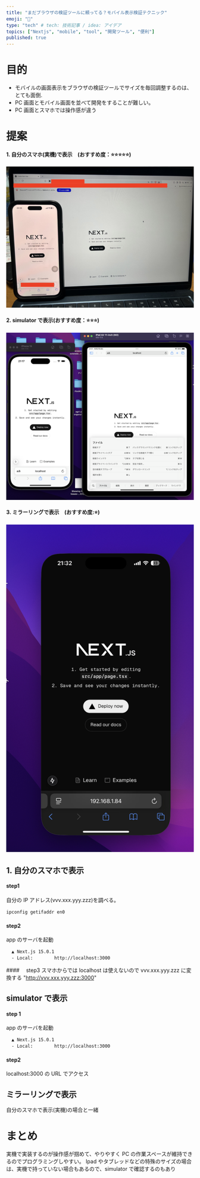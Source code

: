 ```yaml
---
title: "まだブラウザの検証ツールに頼ってる？モバイル表示検証テクニック"
emoji: "📱"
type: "tech" # tech: 技術記事 / idea: アイデア
topics: ["Nextjs", "mobile", "tool", "開発ツール", "便利"]
published: true
---
```


# 目的

- モバイルの画面表示をブラウザの検証ツールでサイズを毎回調整するのは、とても面倒.
- PC 画面とモバイル画面を並べて開発をすることが難しい。
- PC 画面とスマホでは操作感が違う

# 提案

#### 1. 自分のスマホ(実機)で表示　(おすすめ度：⭐️⭐️⭐️⭐️⭐️)

![実機](/images/localhost-mobile-sumilator/IMG_4799.jpg)

#### 2. simulator で表示(おすすめ度：⭐️⭐️⭐️)

![simulator](/images/localhost-mobile-sumilator/sumilator.png)

#### 3. ミラーリングで表示　(おすすめ度:⭐️)

![ミラーリング](/images/localhost-mobile-sumilator/mirror.png)

## 1. 自分のスマホで表示

#### step1

自分の IP アドレス(vvv.xxx.yyy.zzz)を調べる。

```bash
ipconfig getifaddr en0
```

#### step2

app のサーバを起動

```bash
  ▲ Next.js 15.0.1
  - Local:        http://localhost:3000
```

####　 step3
スマホからでは localhost は使えないので vvv.xxx.yyy.zzz に変換する
"http://vvv.xxx.yyy.zzz:3000"

## simulator で表示

#### step 1

app のサーバを起動

```bash
  ▲ Next.js 15.0.1
  - Local:        http://localhost:3000
```

#### step2

localhost:3000 の URL でアクセス

## ミラーリングで表示

自分のスマホで表示(実機)の場合と一緒

# まとめ

実機で実装するのが操作感が掴めて、やりやすく PC の作業スペースが維持できるのでプログラミングしやすい。
Ipad やタブレッドなどの特殊のサイズの場合は、実機で持っていない場合もあるので、simulator で確認するのもあり
